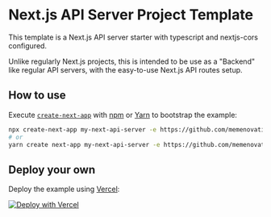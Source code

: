 # Next.js API Server Project Template

This template is a Next.js API server starter with typescript and nextjs-cors configured.

Unlike regularly Next.js projects, this is intended to be use as a "Backend" like regular API servers, with the easy-to-use Next.js API routes setup.

## How to use

Execute [`create-next-app`](https://github.com/vercel/next.js/tree/canary/packages/create-next-app) with [npm](https://docs.npmjs.com/cli/init) or [Yarn](https://yarnpkg.com/lang/en/docs/cli/create/) to bootstrap the example:

```bash
npx create-next-app my-next-api-server -e https://github.com/memenovation/next-api
# or
yarn create next-app my-next-api-server -e https://github.com/memenovation/next-api
```

## Deploy your own

Deploy the example using [Vercel](https://vercel.com/):

[![Deploy with Vercel](https://vercel.com/button)](https://vercel.com/new/git/external?repository-url=https://github.com/memenovation/next-api)
